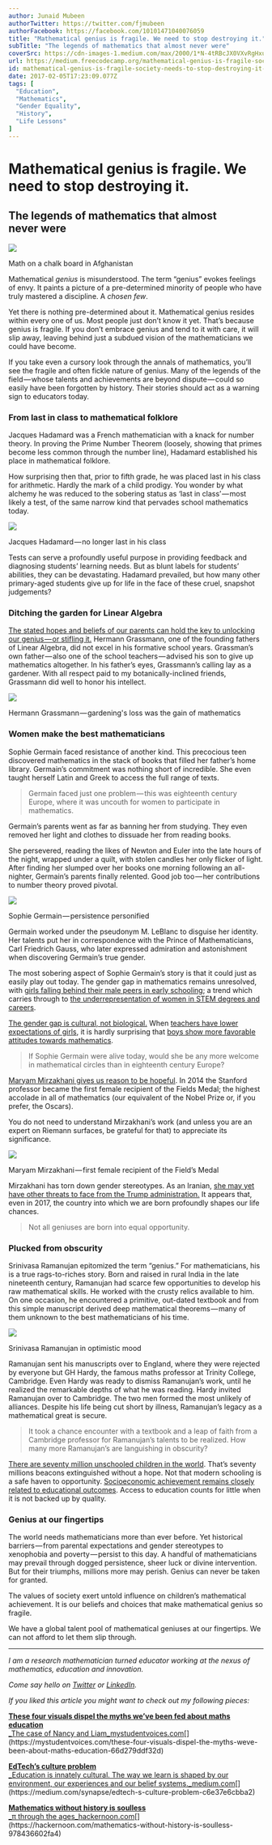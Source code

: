 ```yaml
---
author: Junaid Mubeen
authorTwitter: https://twitter.com/fjmubeen
authorFacebook: https://facebook.com/10101471040076059
title: "Mathematical genius is fragile. We need to stop destroying it."
subTitle: "The legends of mathematics that almost never were"
coverSrc: https://cdn-images-1.medium.com/max/2000/1*N-4tRBcJX0VXvRgHxuKUiw.jpeg
url: https://medium.freecodecamp.org/mathematical-genius-is-fragile-society-needs-to-stop-destroying-it-5fdf3f08336e
id: mathematical-genius-is-fragile-society-needs-to-stop-destroying-it-5fdf3f08336e
date: 2017-02-05T17:23:09.077Z
tags: [
  "Education",
  "Mathematics",
  "Gender Equality",
  "History",
  "Life Lessons"
]
---
```

# Mathematical genius is fragile. We need to stop destroying it.

## The legends of mathematics that almost never were







![](https://cdn-images-1.medium.com/max/2000/1*N-4tRBcJX0VXvRgHxuKUiw.jpeg)

Math on a chalk board in Afghanistan







Mathematical _genius_ is misunderstood. The term “genius” evokes feelings of envy. It paints a picture of a pre-determined minority of people who have truly mastered a discipline. A _chosen few_.

Yet there is nothing pre-determined about it. Mathematical genius resides within every one of us. Most people just don’t know it yet. That’s because genius is fragile. If you don’t embrace genius and tend to it with care, it will slip away, leaving behind just a subdued vision of the mathematicians we could have become.

If you take even a cursory look through the annals of mathematics, you’ll see the fragile and often fickle nature of genius. Many of the legends of the field — whose talents and achievements are beyond dispute — could so easily have been forgotten by history. Their stories should act as a warning sign to educators today.

### **From last in class to mathematical folklore**

Jacques Hadamard was a French mathematician with a knack for number theory. In proving the Prime Number Theorem (loosely, showing that primes become less common through the number line), Hadamard established his place in mathematical folklore.

How surprising then that, prior to fifth grade, he was placed last in his class for arithmetic. Hardly the mark of a child prodigy. You wonder by what alchemy he was reduced to the sobering status as ‘last in class’ — most likely a test, of the same narrow kind that pervades school mathematics today.



![](https://cdn-images-1.medium.com/max/1600/1*uuXyCK6AyH-UVUH7_1nyxA.jpeg)

Jacques Hadamard — no longer last in his class



Tests can serve a profoundly useful purpose in providing feedback and diagnosing students’ learning needs. But as blunt labels for students’ abilities, they can be devastating. Hadamard prevailed, but how many other primary-aged students give up for life in the face of these cruel, snapshot judgements?

### **Ditching the garden for Linear Algebra**

[The stated hopes and beliefs of our parents can hold the key to unlocking our genius — or stifling it.](http://www.thehampshireschoolchelsea.co.uk/userfiles/files/For%20Parents/Parental%20Engagement/The-Impact-of-Parental-Engagement-on-Learner-Success613583.pdf) Hermann Grassmann, one of the founding fathers of Linear Algebra, did not excel in his formative school years. Grassman’s own father — also one of the school teachers — advised his son to give up mathematics altogether. In his father’s eyes, Grassmann’s calling lay as a gardener. With all respect paid to my botanically-inclined friends, Grassmann did well to honor his intellect.



![](https://cdn-images-1.medium.com/max/1600/1*_5POQ41b6cS_0jtQNUX62Q.jpeg)

Hermann Grassmann — gardening's loss was the gain of mathematics



### **Women make the best mathematicians**

Sophie Germain faced resistance of another kind. This precocious teen discovered mathematics in the stack of books that filled her father’s home library. Germain’s commitment was nothing short of incredible. She even taught herself Latin and Greek to access the full range of texts.

> Germain faced just one problem — this was eighteenth century Europe, where it was uncouth for women to participate in mathematics.

Germain’s parents went as far as banning her from studying. They even removed her light and clothes to dissuade her from reading books.

She persevered, reading the likes of Newton and Euler into the late hours of the night, wrapped under a quilt, with stolen candles her only flicker of light. After finding her slumped over her books one morning following an all-nighter, Germain’s parents finally relented. Good job too — her contributions to number theory proved pivotal.



![](https://cdn-images-1.medium.com/max/1600/1*QDwyMTFa8_btEiVSH6Fkgw.jpeg)

Sophie Germain — persistence personified



Germain worked under the pseudonym M. LeBlanc to disguise her identity. Her talents put her in correspondence with the Prince of Mathematicians, Carl Friedrich Gauss, who later expressed admiration and astonishment when discovering Germain’s true gender.

The most sobering aspect of Sophie Germain’s story is that it could just as easily play out today. The gender gap in mathematics remains unresolved, with [girls falling behind their male peers in early schooling](http://www.nctm.org/Publications/Teaching-Children-Mathematics/Blog/Current-Research-on-Gender-Differences-in-Math/); a trend which carries through to [the underrepresentation of women in STEM degrees and careers](http://edition.cnn.com/2016/10/12/health/female-scientists-engineers-math-gender-gap/).

[The gender gap is cultural, not biological.](http://www.livescience.com/17429-math-gender-differences-myths.html) When [teachers have lower expectations of girls](https://www.tes.com/news/school-news/breaking-news/teachers-underrate-girls-maths), it is hardly surprising that [boys show more favorable attitudes towards mathematics](http://www.livescience.com/17429-math-gender-differences-myths.html).

> If Sophie Germain were alive today, would she be any more welcome in mathematical circles than in eighteenth century Europe?

[Maryam Mirzakhani gives us reason to be hopeful](https://www.theguardian.com/science/2014/aug/13/interview-maryam-mirzakhani-fields-medal-winner-mathematician). In 2014 the Stanford professor became the first female recipient of the Fields Medal; the highest accolade in all of mathematics (our equivalent of the Nobel Prize or, if you prefer, the Oscars).

You do not need to understand Mirzakhani’s work (and unless you are an expert on Riemann surfaces, be grateful for that) to appreciate its significance.



![](https://cdn-images-1.medium.com/max/1600/1*J4UwoK58-jSvDNyttEXXkg.jpeg)

Maryam Mirzakhani — first female recipient of the Field’s Medal



Mirzakhani has torn down gender stereotypes. As an Iranian, [she may yet have other threats to face from the Trump administration.](https://www.pri.org/stories/2017-02-01/how-iranian-scientists-one-harvard-lab-are-reacting-trump-s-immigration) It appears that, even in 2017, the country into which we are born profoundly shapes our life chances.

> Not all geniuses are born into equal opportunity.

### **Plucked from obscurity**

Srinivasa Ramanujan epitomized the term “genius.” For mathematicians, his is a true rags-to-riches story. Born and raised in rural India in the late nineteenth century, Ramanujan had scarce few opportunities to develop his raw mathematical skills. He worked with the crusty relics available to him. On one occasion, he encountered a primitive, out-dated textbook and from this simple manuscript derived deep mathematical theorems — many of them unknown to the best mathematicians of his time.



![](https://cdn-images-1.medium.com/max/1600/1*qzOHTLeNU-v5gurAG-MC1g.jpeg)

Srinivasa Ramanujan in optimistic mood



Ramanujan sent his manuscripts over to England, where they were rejected by everyone but GH Hardy, the famous maths professor at Trinity College, Cambridge. Even Hardy was ready to dismiss Ramanujan’s work, until he realized the remarkable depths of what he was reading. Hardy invited Ramanujan over to Cambridge. The two men formed the most unlikely of alliances. Despite his life being cut short by illness, Ramanujan’s legacy as a mathematical great is secure.

> It took a chance encounter with a textbook and a leap of faith from a Cambridge professor for Ramanujan’s talents to be realized. How many more Ramanujan’s are languishing in obscurity?

[There are seventy million unschooled children in the world](https://www.theguardian.com/education/2010/sep/20/70m-get-no-education). That’s seventy millions beacons extinguished without a hope. Not that modern schooling is a safe haven to opportunity. [Socioeconomic achievement remains closely related to educational outcomes](https://www.oecd.org/pisa/keyfindings/pisa-2012-results-volume-II.pdf). Access to education counts for little when it is not backed up by quality.

### **Genius at our fingertips**

The world needs mathematicians more than ever before. Yet historical barriers — from parental expectations and gender stereotypes to xenophobia and poverty — persist to this day. A handful of mathematicians may prevail through dogged persistence, sheer luck or divine intervention. But for their triumphs, millions more may perish. Genius can never be taken for granted.

The values of society exert untold influence on children’s mathematical achievement. It is our beliefs and choices that make mathematical genius so fragile.

We have a global talent pool of mathematical geniuses at our fingertips. We can not afford to let them slip through.











* * *







_I am a research mathematician turned educator working at the nexus of mathematics, education and innovation._

_Come say hello on_ [_Twitter_](https://twitter.com/fjmubeen) _or_ [_LinkedIn_](https://uk.linkedin.com/in/junaidmubeen)_._

_If you liked this article you might want to check out my following pieces:_

[**These four visuals dispel the myths we’ve been fed about maths education**  
_The case of Nancy and Liam_mystudentvoices.com](https://mystudentvoices.com/these-four-visuals-dispel-the-myths-weve-been-about-maths-education-66d279ddf32d "https://mystudentvoices.com/these-four-visuals-dispel-the-myths-weve-been-about-maths-education-66d279ddf32d")[](https://mystudentvoices.com/these-four-visuals-dispel-the-myths-weve-been-about-maths-education-66d279ddf32d)

[**EdTech’s culture problem**  
_Education is innately cultural. The way we learn is shaped by our environment, our experiences and our belief systems._medium.com](https://medium.com/synapse/edtech-s-culture-problem-c6e37e6cbba2 "https://medium.com/synapse/edtech-s-culture-problem-c6e37e6cbba2")[](https://medium.com/synapse/edtech-s-culture-problem-c6e37e6cbba2)

[**Mathematics without history is soulless**  
_π through the ages_hackernoon.com](https://hackernoon.com/mathematics-without-history-is-soulless-978436602fa4 "https://hackernoon.com/mathematics-without-history-is-soulless-978436602fa4")[](https://hackernoon.com/mathematics-without-history-is-soulless-978436602fa4)








